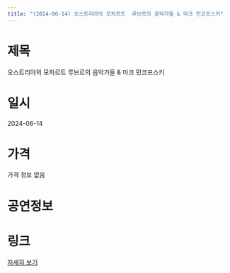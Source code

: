 ```yaml
---
title: "(2024-06-14) 오스트리아의 모차르트  루브르의 음악가들 & 마크 민코프스키"
---
```


# 제목
오스트리아의 모차르트  루브르의 음악가들 & 마크 민코프스키

# 일시
2024-06-14

# 가격
가격 정보 없음

# 공연정보


# 링크
[자세히 보기](https://www.sac.or.kr/site/main/show/show_view?SN=68862, "https://www.sac.or.kr/site/main/show/show_view?SN=68862")
